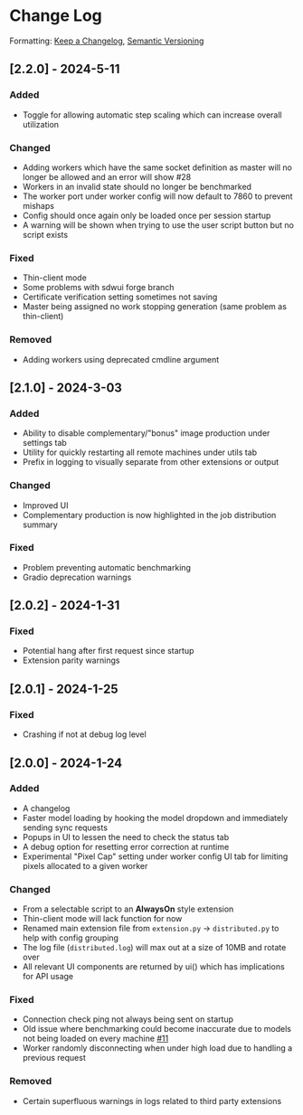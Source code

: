 # Change Log
Formatting: [Keep a Changelog](https://keepachangelog.com/en/1.0.0/), [Semantic Versioning](https://semver.org/spec/v2.0.0.html)

## [2.2.0] - 2024-5-11

### Added
- Toggle for allowing automatic step scaling which can increase overall utilization

### Changed
- Adding workers which have the same socket definition as master will no longer be allowed and an error will show #28 
- Workers in an invalid state should no longer be benchmarked
- The worker port under worker config will now default to 7860 to prevent mishaps
- Config should once again only be loaded once per session startup
- A warning will be shown when trying to use the user script button but no script exists

### Fixed
- Thin-client mode
- Some problems with sdwui forge branch
- Certificate verification setting sometimes not saving
- Master being assigned no work stopping generation (same problem as thin-client)

### Removed
- Adding workers using deprecated cmdline argument

## [2.1.0] - 2024-3-03

### Added
- Ability to disable complementary/"bonus" image production under settings tab
- Utility for quickly restarting all remote machines under utils tab
- Prefix in logging to visually separate from other extensions or output

### Changed
- Improved UI
- Complementary production is now highlighted in the job distribution summary

### Fixed
- Problem preventing automatic benchmarking
- Gradio deprecation warnings

## [2.0.2] - 2024-1-31

### Fixed
- Potential hang after first request since startup
- Extension parity warnings

## [2.0.1] - 2024-1-25

### Fixed
- Crashing if not at debug log level

## [2.0.0] - 2024-1-24

### Added
- A changelog
- Faster model loading by hooking the model dropdown and immediately sending sync requests
- Popups in UI to lessen the need to check the status tab 
- A debug option for resetting error correction at runtime
- Experimental "Pixel Cap" setting under worker config UI tab for limiting pixels allocated to a given worker

### Changed
- From a selectable script to an **AlwaysOn** style extension
- Thin-client mode will lack function for now
- Renamed main extension file from `extension.py` -> `distributed.py` to help with config grouping
- The log file (`distributed.log`) will max out at a size of 10MB and rotate over
- All relevant UI components are returned by ui() which has implications for API usage

### Fixed
- Connection check ping not always being sent on startup
- Old issue where benchmarking could become inaccurate due to models not being loaded on every machine [#11](https://github.com/papuSpartan/stable-diffusion-webui-distributed/issues/11)
- Worker randomly disconnecting when under high load due to handling a previous request

### Removed
- Certain superfluous warnings in logs related to third party extensions